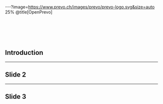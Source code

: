 ---?image=https://www.prevo.ch/images/prevo/prevo-logo.svg&size=auto 25%
@title[OpenPrevo]
<br><br><br><br><br><br>
## Introduction

---

## Slide 2

---

## Slide 3
